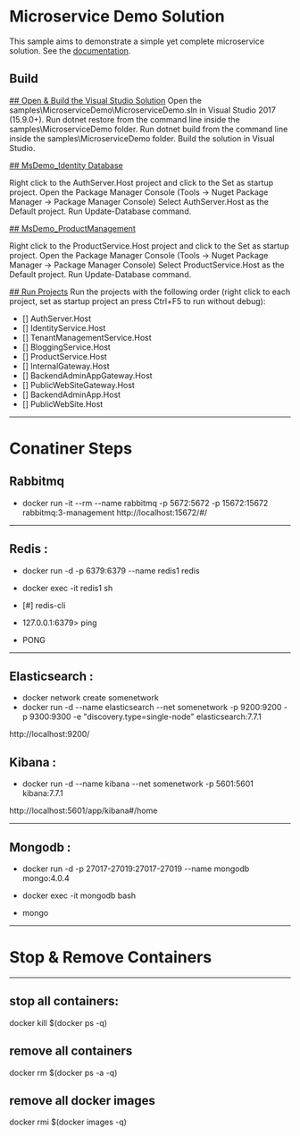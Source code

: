 # Microservice Demo Solution

This sample aims to demonstrate a simple yet complete microservice solution. See the [documentation](https://abp.io/documents/abp/latest/Samples/Microservice-Demo).

## Build
[## Open & Build the Visual Studio Solution](https://docs.abp.io/en/abp/latest/Samples/Microservice-Demo#open-build-the-visual-studio-solution)
Open the samples\MicroserviceDemo\MicroserviceDemo.sln in Visual Studio 2017 (15.9.0+).
Run dotnet restore from the command line inside the samples\MicroserviceDemo folder.
Run dotnet build from the command line inside the samples\MicroserviceDemo folder.
Build the solution in Visual Studio.


[## MsDemo_Identity Database](https://docs.abp.io/en/abp/latest/Samples/Microservice-Demo#msdemo_identity-database)

Right click to the AuthServer.Host project and click to the Set as startup project.
Open the Package Manager Console (Tools -> Nuget Package Manager -> Package Manager Console)
Select AuthServer.Host as the Default project.
Run Update-Database command.

[## MsDemo_ProductManagement](https://docs.abp.io/en/abp/latest/Samples/Microservice-Demo#msdemo_productmanagement)

Right click to the ProductService.Host project and click to the Set as startup project.
Open the Package Manager Console (Tools -> Nuget Package Manager -> Package Manager Console)
Select ProductService.Host as the Default project.
Run Update-Database command.

[## Run Projects](https://docs.abp.io/en/abp/latest/Samples/Microservice-Demo#run-projects)
Run the projects with the following order (right click to each project, set as startup project an press Ctrl+F5 to run without debug):

- [] AuthServer.Host
- [] IdentityService.Host
- [] TenantManagementService.Host
- [] BloggingService.Host
- [] ProductService.Host
- [] InternalGateway.Host
- [] BackendAdminAppGateway.Host
- [] PublicWebSiteGateway.Host
- [] BackendAdminApp.Host
- [] PublicWebSite.Host

-----------------------------------------------------------------------------------------
# Conatiner Steps

## Rabbitmq
- docker run -it --rm --name rabbitmq -p 5672:5672 -p 15672:15672 rabbitmq:3-management
http://localhost:15672/#/

-------------------------------------
## Redis :

- docker run -d -p 6379:6379 --name redis1 redis         

- docker exec -it redis1 sh
- [#] redis-cli
- 127.0.0.1:6379> ping
- PONG
--------------------------------------
## Elasticsearch :

- docker  network create somenetwork
- docker run -d --name elasticsearch --net somenetwork -p 9200:9200 -p 9300:9300 -e "discovery.type=single-node" elasticsearch:7.7.1
                      
http://localhost:9200/

## Kibana : 

- docker run -d --name kibana --net somenetwork -p 5601:5601 kibana:7.7.1

http://localhost:5601/app/kibana#/home

---------------------------------------
## Mongodb :

- docker run -d -p 27017-27019:27017-27019 --name mongodb mongo:4.0.4

- docker exec -it mongodb bash

- mongo

---------------------------------------
# Stop & Remove Containers
---------------------------------------
## stop all containers:
docker kill $(docker ps -q)

## remove all containers
docker rm $(docker ps -a -q)

## remove all docker images
docker rmi $(docker images -q)
